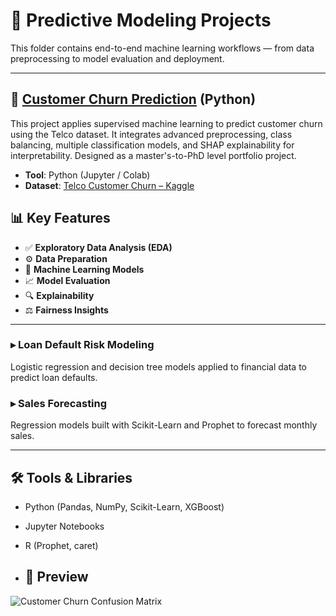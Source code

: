 # 🧠 Predictive Modeling Projects

This folder contains end-to-end machine learning workflows — from data preprocessing to model evaluation and deployment.

---


##  🧠 [Customer Churn Prediction](https://github.com/Zaurezzh/Zaurez-Analytics-Portfolio/blob/main/Predictive_Modeling/Customer_Churn_XGBoost/README.md) (Python)

This project applies supervised machine learning to predict customer churn using the Telco dataset. It integrates advanced preprocessing, class balancing, multiple classification models, and SHAP explainability for interpretability. Designed as a master's-to-PhD level portfolio project.


- **Tool**: Python (Jupyter / Colab)  
- **Dataset**: [Telco Customer Churn – Kaggle](https://www.kaggle.com/datasets/blastchar/telco-customer-churn)  

## 📊 Key Features

 - ✅ **Exploratory Data Analysis (EDA)**
 - ⚙️ **Data Preparation**
 - 🤖 **Machine Learning Models**
 - 📈 **Model Evaluation**
 - 🔍 **Explainability**
 - ⚖️ **Fairness Insights**

---

### ▸ Loan Default Risk Modeling  
Logistic regression and decision tree models applied to financial data to predict loan defaults.

### ▸ Sales Forecasting  
Regression models built with Scikit-Learn and Prophet to forecast monthly sales.

---

## 🛠 Tools & Libraries
- Python (Pandas, NumPy, Scikit-Learn, XGBoost)
- Jupyter Notebooks
- R (Prophet, caret)

- ## 📸 Preview
![Customer Churn Confusion Matrix](../../Assets/churn_conf_matrix.png)

